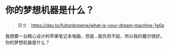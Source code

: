 # 你的梦想机器是什么？

> 原文：<https://dev.to/fultonbrowne/what-is-your-dream-machine-1g0e>

我想要一台精心设计的苹果笔记本电脑，但是...我负担不起，所以我的戴尔很好。你的梦想机器是什么？